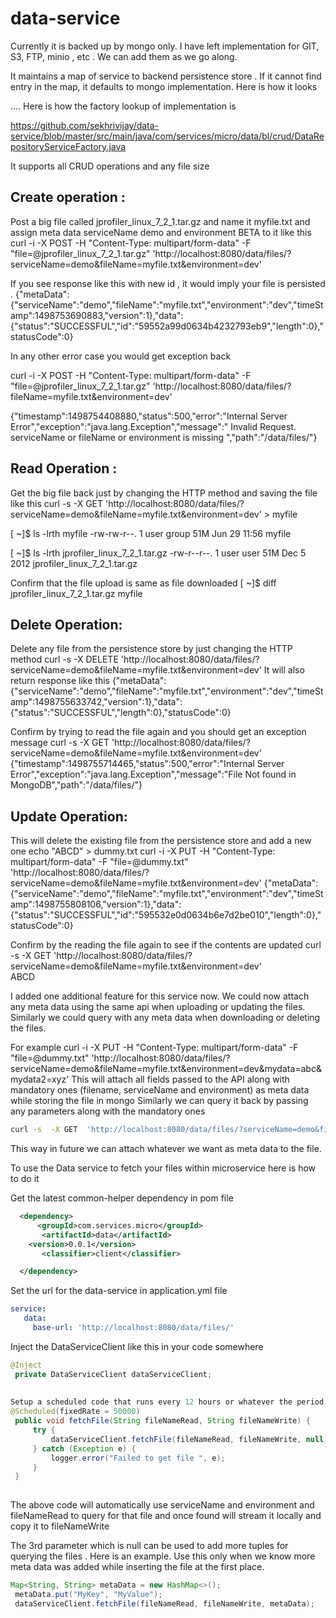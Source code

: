 # data-service

Currently it is backed up by mongo only. I have left implementation for GIT, S3, FTP, minio , etc . We can add them as we go along. 


It maintains  a map of service to backend persistence store . If it cannot find entry in the map,  it defaults to mongo implementation. Here is how it looks

….
Here is how the factory lookup of implementation is
 
https://github.com/sekhrivijay/data-service/blob/master/src/main/java/com/services/micro/data/bl/crud/DataRepositoryServiceFactory.java



It supports all CRUD operations and any file size
## Create operation :
Post a big  file called jprofiler_linux_7_2_1.tar.gz and name it myfile.txt and assign meta data serviceName demo and environment BETA to it like this
curl -i -X POST -H "Content-Type: multipart/form-data" -F "file=@jprofiler_linux_7_2_1.tar.gz" 'http://localhost:8080/data/files/?serviceName=demo&fileName=myfile.txt&environment=dev'
 
If you see response like this with new id , it would imply your file is persisted .
{"metaData":{"serviceName":"demo","fileName":"myfile.txt","environment":"dev","timeStamp":1498753690883,"version":1},"data":{"status":"SUCCESSFUL","id":"59552a99d0634b4232793eb9","length":0},"statusCode":0}
 
In any other error case you would get exception back
 
curl -i -X POST -H "Content-Type: multipart/form-data" -F "file=@jprofiler_linux_7_2_1.tar.gz" 'http://localhost:8080/data/files/?fileName=myfile.txt&environment=dev'
 
{"timestamp":1498754408880,"status":500,"error":"Internal Server Error","exception":"java.lang.Exception","message":" Invalid Request. serviceName or fileName or environment is missing 
 ","path":"/data/files/"}
 
 
## Read Operation :
Get the big file back just by changing the HTTP method and saving the file like this
curl -s  -X GET  'http://localhost:8080/data/files/?serviceName=demo&fileName=myfile.txt&environment=dev' > myfile
 
[ ~]$ ls -lrth myfile
-rw-rw-r--. 1 user group 51M Jun 29 11:56 myfile
 
[ ~]$ ls -lrth jprofiler_linux_7_2_1.tar.gz
-rw-r--r--. 1 user user 51M Dec  5  2012 jprofiler_linux_7_2_1.tar.gz
 
Confirm that the file upload is same as file downloaded
[ ~]$ diff jprofiler_linux_7_2_1.tar.gz myfile
 
 
## Delete Operation:
Delete any file from the persistence  store by just changing the HTTP method
curl -s  -X DELETE  'http://localhost:8080/data/files/?serviceName=demo&fileName=myfile.txt&environment=dev'
It will also return response like this
{"metaData":{"serviceName":"demo","fileName":"myfile.txt","environment":"dev","timeStamp":1498755633742,"version":1},"data":{"status":"SUCCESSFUL","length":0},"statusCode":0}
 
Confirm by trying to read the file again and you should get an exception message
curl -s  -X GET  'http://localhost:8080/data/files/?serviceName=demo&fileName=myfile.txt&environment=dev'
{"timestamp":1498755714465,"status":500,"error":"Internal Server Error","exception":"java.lang.Exception","message":"File Not found in MongoDB","path":"/data/files/"}
 
## Update Operation:
This will delete the existing file from the persistence store and add a new one
echo "ABCD" > dummy.txt
curl -i -X PUT -H "Content-Type: multipart/form-data" -F "file=@dummy.txt" 'http://localhost:8080/data/files/?serviceName=demo&fileName=myfile.txt&environment=dev'
{"metaData":{"serviceName":"demo","fileName":"myfile.txt","environment":"dev","timeStamp":1498755808106,"version":1},"data":{"status":"SUCCESSFUL","id":"595532e0d0634b6e7d2be010","length":0},"statusCode":0}
 
Confirm by the reading the file again to see if the contents are updated
curl -s  -X GET  'http://localhost:8080/data/files/?serviceName=demo&fileName=myfile.txt&environment=dev'    
ABCD
 

I added one additional feature for this service now. We could now attach any meta data using the same api when uploading or updating the files. Similarly we could query with any meta data when downloading or deleting the files.

For example
curl -i -X PUT -H "Content-Type: multipart/form-data" -F "file=@dummy.txt" 'http://localhost:8080/data/files/?serviceName=demo&fileName=myfile.txt&environment=dev&mydata=abc&mydata2=xyz'
This will attach all fields passed to the API along  with mandatory ones (filename, serviceName and environment) as meta data while storing the file in mongo
Similarly we can query it back by passing any parameters along with the mandatory ones
```bash
curl -s  -X GET  'http://localhost:8080/data/files/?serviceName=demo&fileName=myfile.txt&environment=dev&mydata=abc&mydata2=xyz' > myfile
```

This way in future we can attach whatever we want as meta data to the file.
 
 
To use the Data service to fetch your files within microservice here is how to do it
  
Get the latest  common-helper dependency in pom file
```xml
  <dependency>
      <groupId>com.services.micro</groupId>
       <artifactId>data</artifactId>
	<version>0.0.1</version>
       <classifier>client</classifier>

  </dependency>
```
 
 
 
Set the url for the data-service in application.yml file
```yaml
service:
   data:
     base-url: 'http://localhost:8080/data/files/'
```
 
Inject the DataServiceClient like this in your code somewhere
 
```java
@Inject
 private DataServiceClient dataServiceClient;
 
 
Setup a scheduled code that runs every 12 hours or whatever the period we want using this annotation
@Scheduled(fixedRate = 50000)
 public void fetchFile(String fileNameRead, String fileNameWrite) {
     try {
         dataServiceClient.fetchFile(fileNameRead, fileNameWrite, null);
     } catch (Exception e) {
         logger.error("Failed to get file ", e);
     }
 } 
 
```

The above code will automatically use serviceName and environment and fileNameRead to query for that file and once found will stream it locally and copy it to fileNameWrite
 
 
The 3rd parameter which is null can be used to add more tuples for querying the files . Here is an example. Use this only when we know more meta data was added while inserting the file at the first place.
```java
Map<String, String> metaData = new HashMap<>();
 metaData.put("MyKey", "MyValue");
 dataServiceClient.fetchFile(fileNameRead, fileNameWrite, metaData);
```
 
